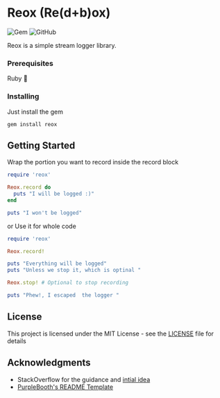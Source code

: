 # Reox (Re(d+b)ox) 
![Gem](https://img.shields.io/gem/v/reox.svg) ![GitHub](https://img.shields.io/github/license/jatindhankhar/reox.svg)

Reox is a simple stream logger library.

### Prerequisites

Ruby :gem:


### Installing

Just install the gem
```
gem install reox
```

## Getting Started

Wrap the portion you want to record inside the record block

```ruby
require 'reox'

Reox.record do
  puts "I will be logged :)"
end

puts "I won't be logged"
```

or 
Use it for whole code 

```ruby
require 'reox'

Reox.record! 

puts "Everything will be logged"
puts "Unless we stop it, which is optinal " 

Reox.stop! # Optional to stop recording 

puts "Phew!, I escaped  the logger "

```


## License

This project is licensed under the MIT License - see the [LICENSE](LICENSE) file for details

## Acknowledgments

* StackOverflow for the guidance and [intial idea]( https://stackoverflow.com/a/6407200) 
* [PurpleBooth's README Template](https://gist.github.com/PurpleBooth/109311bb0361f32d87a2)
